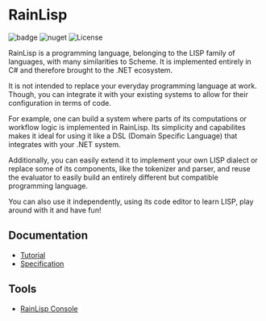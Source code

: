 # RainLisp
![badge](https://img.shields.io/endpoint?url=https://gist.githubusercontent.com/chr1st0scli/3ad6a6f6575320603cc8edf6171b42e8/raw/code-coverage.json)
![nuget](https://img.shields.io/nuget/vpre/RainLisp?color=blue)
![License](https://img.shields.io/github/license/chr1st0scli/rainlisp)

RainLisp is a programming language, belonging to the LISP family of languages, with many similarities to Scheme. It is implemented entirely in C# and therefore brought to the .NET ecosystem.

It is not intended to replace your everyday programming language at work. Though, you can integrate it with your existing systems to allow for their configuration in terms of code.

For example, one can build a system where parts of its computations or workflow logic is implemented in RainLisp. Its simplicity and capabilites makes it ideal for using it like a DSL (Domain Specific Language) that integrates with your .NET system.

Additionally, you can easily extend it to implement your own LISP dialect or replace some of its components, like the tokenizer and parser, and reuse the evaluator to easily build an entirely different but compatible programming language.

You can also use it independently, using its code editor to learn LISP, play around with it and have fun!

## Documentation
- [Tutorial](https://github.com/chr1st0scli/RainLisp/blob/master/RainLisp/Docs/quick-start.md)
- [Specification](https://github.com/chr1st0scli/RainLisp/blob/master/RainLisp/Docs/contents.md)

## Tools
- [RainLisp Console](https://github.com/chr1st0scli/RainLispConsole)
